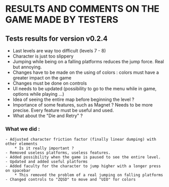 # RESULTS AND COMMENTS ON THE GAME MADE BY TESTERS


## Tests results for version v0.2.4

* Last levels are way too difficult (levels 7 - 8)
* Character is just too slippery
* Jumping while being on a falling platforms reduces the jump force. Real but annoying.
* Changes have to be made on the using of colors : colors must have a greater impact on the game
* Changes must be done on controls
* UI needs to be updated (possibility to go to the menu while in game, options while playing ...)
* Idea of seeing the entire map before beginning the level ?
* Importance of some features, such as Magnet ? Needs to be more precise. Every feature must be useful and used.
* What about the "Die and Retry" ?

### What we did :

    - Adjusted character friction factor (finally linear dumping) with other elements
        * Is it really important ?
    - Removed useless platforms, useless features.
    - Added possibility when the game is paused to see the entire level.
    - Updated and added useful platforms
    - Added faculty for the character to jump higher with a longer press on spacebar
        * This removed the problem of a real jumping on falling platforms
    - Changed controls to "ZQSD" to move and "UIO" for colors